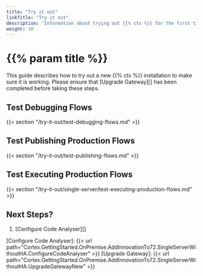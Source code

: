 ```yaml
---
title: "Try it out"
linkTitle: "Try it out"
description: "Information about trying out {{% ctx %}} for the first time."
weight: 10
---
```


# {{% param title %}}

This guide describes how to try out a new {{% ctx %}} installation to make sure it is working. Please ensure that [Upgrade Gateway][] has been completed before taking these steps.

## Test Debugging Flows

{{< section "/try-it-out/test-debugging-flows.md" >}}

## Test Publishing Production Flows

{{< section "/try-it-out/test-publishing-flows.md" >}}

## Test Executing Production Flows

{{< section "/try-it-out/single-server/test-executing-production-flows.md" >}}

## Next Steps?

1. [Configure Code Analyser][]

[Configure Code Analyser]: {{< url path="Cortex.GettingStarted.OnPremise.AddInnovationTo72.SingleServerWithoutHA.ConfigureCodeAnalyser" >}}
[Upgrade Gateway]: {{< url path="Cortex.GettingStarted.OnPremise.AddInnovationTo72.SingleServerWithoutHA.UpgradeGatewayNew" >}}

